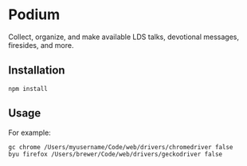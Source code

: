 # Podium

Collect, organize, and make available LDS talks, devotional messages, firesides, and more.

## Installation

```
npm install
```

## Usage

For example:

```
gc chrome /Users/myusername/Code/web/drivers/chromedriver false
byu firefox /Users/brewer/Code/web/drivers/geckodriver false
```
